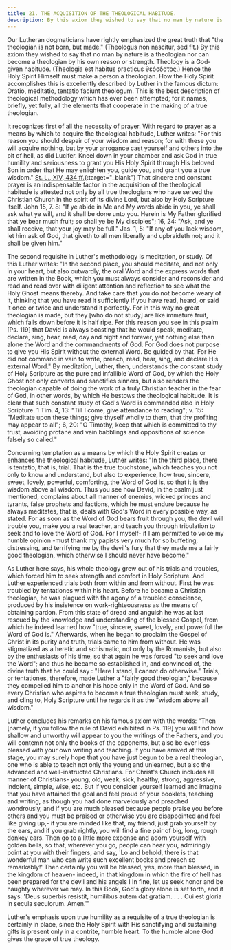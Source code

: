 ```yaml
---
title: 21. THE ACQUISITION OF THE THEOLOGICAL HABITUDE. 
description: By this axiom they wished to say that no man by nature is a theologian nor can become a theologian by his own reason or strength.
---
```


Our Lutheran dogmaticians have rightly emphasized the great truth that "the theologian is not born, but made." (Theologus non nascitur, sed fit.) By this axiom they wished to say that no man by nature is a theologian nor can become a theologian by his own reason or strength. Theology is a God-given habitude. (Theologia est habitus practicus θεόσδοτος.) Hence the Holy Spirit Himself must make a person a theologian. How the Holy Spirit accomplishes this is excellently described by Luther in the famous dictum: Oratio, meditatio, tentatio faciunt theologum. This is the best description of theological methodology which has ever been attempted; for it names, briefly, yet fully, all the elements that cooperate in the making of a true theologian.

It recognizes first of all the necessity of prayer. With regard to prayer as a means by which to acquire the theological habitude, Luther writes: "For this reason you should despair of your wisdom and reason; for with these you will acquire nothing, but by your arrogance cast yourself and others into the pit of hell, as did Lucifer. Kneel down in your chamber and ask God in true humility and seriousness to grant you His Holy Spirit through His beloved Son in order that He may enlighten you, guide you, and grant you a true wisdom." [St. L., XIV, 434 ff.](https://archive.org/details/st-l-14-deep-l-en/page/n241/mode/2up){:target="_blank"} That sincere and constant prayer is an indispensable factor in the acquisition of the theological habitude is attested not only by all true theologians who have served the Christian Church in the spirit of its divine Lord, but also by Holy Scripture itself. John 15, 7. 8: "If ye abide in Me and My words abide in you, ye shall ask what ye will, and it shall be done unto you. Herein is My Father glorified that ye bear much fruit; so shall ye be My disciples"; 16, 24: "Ask, and ye shall receive, that your joy may be full." Jas. 1, 5: "If any of you lack wisdom, let him ask of God, that giveth to all men liberally and upbraideth not; and it shall be given him."

The second requisite in Luther's methodology is meditation, or study. Of this Luther writes: "In the second place, you should meditate, and not only in your heart, but also outwardly, the oral Word and the express words that are written in the Book, which you must always consider and reconsider and read and read over with diligent attention and reflection to see what the Holy Ghost means thereby. And take care that you do not become weary of it, thinking that you have read it sufficiently if you have read, heard, or said it once or twice and understand it perfectly. For in this way no great theologian is made, but they [who do not study] are like immature fruit, which falls down before it is half ripe. For this reason you see in this psalm [Ps. 119] that David is always boasting that he would speak, meditate, declare, sing, hear, read, day and night and forever, yet nothing else than alone the Word and the commandments of God. For God does not purpose to give you His Spirit without the external Word. Be guided by that. For He did not command in vain to write, preach, read, hear, sing, and declare His external Word." By meditation, Luther, then, understands the constant study of Holy Scripture as the pure and infallible Word of God, by which the Holy Ghost not only converts and sanctifies sinners, but also renders the theologian capable of doing the work of a truly Christian teacher in the fear of God, in other words, by which He bestows the theological habitude. It is clear that such constant study of God's Word is commanded also in Holy Scripture. 1 Tim. 4, 13: "Till I come, give attendance to reading"; v. 15: "Meditate upon these things; give thyself wholly to them, that thy profiting may appear to all"; 6, 20: "O Timothy, keep that which is committed to thy trust, avoiding profane and vain babblings and oppositions of science falsely so called."

Concerning temptation as a means by which the Holy Spirit creates or enhances the theological habitude, Luther writes: "In the third place, there is tentatio, that is, trial. That is the true touchstone, which teaches you not only to know and understand, but also to experience, how true, sincere, sweet, lovely, powerful, comforting, the Word of God is, so that it is the wisdom above all wisdom. Thus you see how David, in the psalm just mentioned, complains about all manner of enemies, wicked princes and tyrants, false prophets and factions, which he must endure because he always meditates, that is, deals with God's Word in every possible way, as stated. For as soon as the Word of God bears fruit through you, the devil will trouble you, make you a real teacher, and teach you through tribulation to seek and to love the Word of God. For I myself- if I am permitted to voice my humble opinion -must thank my papists very much for so buffeting, distressing, and terrifying me by the devil's fury that they made me a fairly good theologian, which otherwise I should never have become."

As Luther here says, his whole theology grew out of his trials and troubles, which forced him to seek strength and comfort in Holy Scripture. And Luther experienced trials both from within and from without. First he was troubled by tentationes within his heart. Before he became a Christian theologian, he was plagued with the agony of a troubled conscience, produced by his insistence on work-righteousness as the means of obtaining pardon. From this state of dread and anguish he was at last rescued by the knowledge and understanding of the blessed Gospel, from which he indeed learned how "true, sincere, sweet, lovely, and powerful the Word of God is." Afterwards, when he began to proclaim the Gospel of Christ in its purity and truth, trials came to him from without. He was stigmatized as a heretic and schismatic, not only by the Romanists, but also by the enthusiasts of his time, so that again he was forced "to seek and love the Word"; and thus he became so established in, and convinced of, the divine truth that he could say : "Here I stand, I cannot do otherwise." Trials, or tentationes, therefore, made Luther a "fairly good theologian," because they compelled him to anchor his hope only in the Word of God. And so every Christian who aspires to become a true theologian must seek, study, and cling to, Holy Scripture until he regards it as the "wisdom above all wisdom."

Luther concludes his remarks on his famous axiom with the words: "Then [namely, if you follow the rule of David exhibited in Ps. 119] you will find how shallow and unworthy will appear to you the writings of the Fathers, and you will contemn not only the books of the opponents, but also be ever less pleased with your own writing and teaching. If you have arrived at this stage, you may surely hope that you have just begun to be a real theologian, one who is able to teach not only the young and unlearned, but also the advanced and well-instructed Christians. For Christ's Church includes all manner of Christians- young, old, weak, sick, healthy, strong, aggressive, indolent, simple, wise, etc. But if you consider yourself learned and imagine that you have attained the goal and feel proud of your booklets, teaching and writing, as though you had done marvelously and preached wondrously, and if you are much pleased because people praise you before others and you must be praised or otherwise you are disappointed and feel like giving up,- if you are minded like that, my friend, just grab yourself by the ears, and if you grab rightly, you will find a fine pair of big, long, rough donkey ears. Then go to a little more expense and adorn yourself with golden bells, so that, wherever you go, people can hear you, admiringly point at you with their fingers, and say, 'Lo and behold, there is that wonderful man who can write such excellent books and preach so remarkably!' Then certainly you will be blessed, yes, more than blessed, in the kingdom of heaven- indeed, in that kingdom in which the fire of hell has been prepared for the devil and his angels I In fine, let us seek honor and be haughty wherever we may. In this Book, God's glory alone is set forth, and it says: 'Deus superbis resistit, humilibus autem dat gratiam. . . . Cui est gloria in secula seculorum. Amen.'"

Luther's emphasis upon true humility as a requisite of a true theologian is certainly in place, since the Holy Spirit with His sanctifying and sustaining gifts is present only in a contrite, humble heart. To the humble alone God gives the grace of true theology.